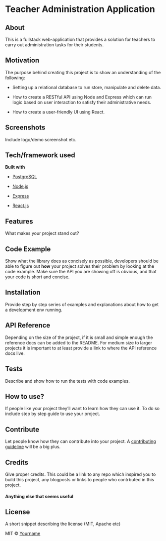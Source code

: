 # Teacher Administration Application

## About

This is a fullstack web-application that provides a solution for teachers to carry out administration tasks for their students.

## Motivation

The purpose behind creating this project is to show an understanding of the following:

- Setting up a relational database to run store, manipulate and delete data.

- How to create a RESTful API using Node and Express which can run logic based on user interaction to satisfy their administrative needs.

- How to create a user-friendly UI using React.

## Screenshots

Include logo/demo screenshot etc.

## Tech/framework used

<b>Built with</b>

- [PostgreSQL](https://www.postgresql.org/)

- [Node.js](https://nodejs.org/en/)

- [Express](https://expressjs.com/)

- [React.js](https://reactjs.org/)

## Features

What makes your project stand out?

## Code Example

Show what the library does as concisely as possible, developers should be able to figure out **how** your project solves their problem by looking at the code example. Make sure the API you are showing off is obvious, and that your code is short and concise.

## Installation

Provide step by step series of examples and explanations about how to get a development env running.

## API Reference

Depending on the size of the project, if it is small and simple enough the reference docs can be added to the README. For medium size to larger projects it is important to at least provide a link to where the API reference docs live.

## Tests

Describe and show how to run the tests with code examples.

## How to use?

If people like your project they’ll want to learn how they can use it. To do so include step by step guide to use your project.

## Contribute

Let people know how they can contribute into your project. A [contributing guideline](https://github.com/zulip/zulip-electron/blob/master/CONTRIBUTING.md) will be a big plus.

## Credits

Give proper credits. This could be a link to any repo which inspired you to build this project, any blogposts or links to people who contrbuted in this project.

#### Anything else that seems useful

## License

A short snippet describing the license (MIT, Apache etc)

MIT © [Yourname]()
